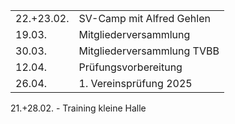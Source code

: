 |              |                                         |
| ------------ | --------------------------------------- |
| 22.+23.02.   | SV-Camp mit Alfred Gehlen               |
| 19.03.       | Mitgliederversammlung                   |
| 30.03.       | Mitgliederversammlung TVBB              |
| 12.04.       | Prüfungsvorbereitung                    |
| 26.04.       | 1. Vereinsprüfung 2025                  |


21.+28.02. - Training kleine Halle

